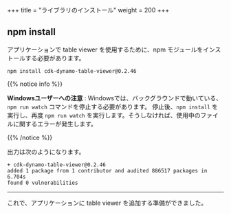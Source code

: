 +++
title = "ライブラリのインストール"
weight = 200
+++

## npm install

アプリケーションで table viewer を使用するために、npm モジュールをインストールする必要があります。

```
npm install cdk-dynamo-table-viewer@0.2.46
```

{{% notice info %}}

**Windowsユーザーへの注意** : Windowsでは、バックグラウンドで動いている、`npm run watch` コマンドを停止する必要があります。 停止後、`npm install` を実行し、再度 `npm run watch` を実行します。そうしなければ、使用中のファイルに関するエラーが発生します。

{{% /notice %}}

出力は次のようになります。

```text
+ cdk-dynamo-table-viewer@0.2.46
added 1 package from 1 contributor and audited 886517 packages in 6.704s
found 0 vulnerabilities
```

----

これで、アプリケーションに table viewer を追加する準備ができました。
